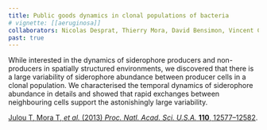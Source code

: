 ```yaml
---
title: Public goods dynamics in clonal populations of bacteria
# vignette: [[aeruginosa]]
collaborators: Nicolas Desprat, Thierry Mora, David Bensimon, Vincent Croquette
past: true
---
```


While interested in the dynamics of siderophore producers and non-producers in spatially structured environments, we discovered that there is a large variability of siderophore abundance between producer cells in a clonal population. We characterised the temporal dynamics of siderophore abundance in details and showed that rapid exchanges between neighbouring cells support the astonishingly large variability.

[<span class="co-first">Julou T</span>, <span class="co-first">Mora T</span>, *et al.* (2013) *Proc. Natl. Acad. Sci. U.S.A.* **110**, 12577–12582](http://dx.doi.org/10.1073/pnas.1301428110).
